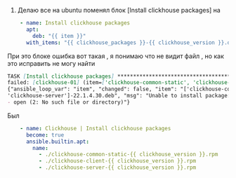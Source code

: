 1)  Делаю все на ubuntu поменял  блок [Install clickhouse packages] на 

```yaml
    - name: Install clickhouse packages
      apt:
        deb: "{{ item }}"
      with_items: "{{ clickhouse_packages }}-{{ clickhouse_version }}.deb"
```
При это блоке ошибка вот такая , я понимаю  что не видит файл , но как это исправить не могу найти 

```markdown
TASK [Install clickhouse packages] *************************************************************************************
failed: [clickhouse-01] (item=['clickhouse-common-static', 'clickhouse-client', 'clickhouse-server']-22.1.4.30.deb) => 
{"ansible_loop_var": "item", "changed": false, "item": "['clickhouse-common-static', 'clickhouse-client', 
'clickhouse-server']-22.1.4.30.deb", "msg": "Unable to install package: E:Could not open file ['clickhouse-common-static' 
- open (2: No such file or directory)"}
```

Был
```yaml
    - name: Clickhouse | Install clickhouse packages
      become: true
      ansible.builtin.apt:
        name:
          - ./clickhouse-common-static-{{ clickhouse_version }}.rpm
          - ./clickhouse-client-{{ clickhouse_version }}.rpm
          - ./clickhouse-server-{{ clickhouse_version }}.rpm
```

 